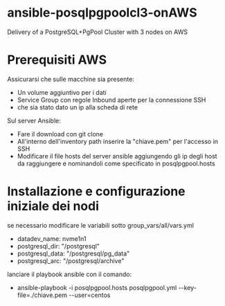 # ansible-posqlpgpoolcl3-onAWS
Delivery of a PostgreSQL+PgPool Cluster with 3 nodes on AWS

# Prerequisiti AWS
Assicurarsi che sulle macchine sia presente:

* Un volume aggiuntivo per i dati
* Service Group con regole Inbound aperte per la connessione SSH
* che sia stato dato un ip alla scheda di rete

Sul server Ansible:
* Fare il download con git clone
* All'interno dell'inventory path inserire la "chiave.pem" per l'accesso in SSH
* Modificare il file hosts del server ansible aggiungendo gli ip degli host da raggiungere e nominandoli come specificato in posqlpgpool.hosts

# Installazione e configurazione iniziale dei nodi 
se necessario modificare le variabili sotto group_vars/all/vars.yml

* datadev_name: nvme1n1
* postgresql_dir: "/postgresql"
* postgresql_data: "/postgresql/pg_data"
* postgresql_arc: "/postgresql/archive"

lanciare il playbook ansible con il comando:

* ansible-playbook -i posqlpgpool.hosts posqlpgpool.yml --key-file=./chiave.pem --user=centos
